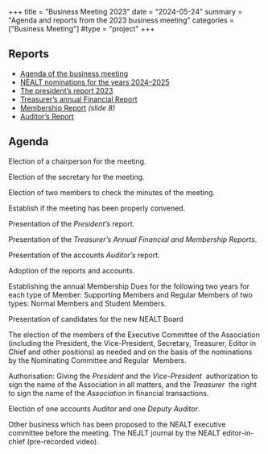+++
title = "Business Meeting 2023"
date = "2024-05-24"
summary = "Agenda and reports from the 2023 business meeting"
categories = ["Business Meeting"]
#type = "project"
+++

## Reports

- [Agenda of the business meeting](#agenda)
- [NEALT nominations for the years 2024–2025](2024-2025-NEALT_nominations.pdf)
- [The president’s report 2023](NEALT-Chairman-report-2023.pdf)
- [Treasurer’s annual Financial Report](6-2023-NEALT_bokslut_2022.pdf)
- [Membership Report](2023-business-meeting.pdf) _(slide 8)_
- [Auditor’s Report](Auditors_report_Northern-European-Association-for-Language-Technology-Auditor-report-2023_ano.pdf)


## Agenda


Election of a chairperson for the meeting.

Election of the secretary for the meeting.

Election of two members to check the minutes of the meeting.

Establish if the meeting has been properly convened.

Presentation of the _President’s_ report.

Presentation of the _Treasurer’s Annual Financial and Membership Reports_.

Presentation of the accounts _Auditor’s_ report.

Adoption of the reports and accounts.

Establishing the annual Membership Dues for the following two years for each type of Member: Supporting Members and Regular Members of two types: Normal Members and Student Members.

Presentation of candidates for the new NEALT Board

The election of the members of the Executive Committee of the Association (including the President, the Vice-President, Secretary, Treasurer, Editor in Chief and other positions) as needed and on the basis of the nominations by the Nominating Committee and Regular  Members.  

Authorisation: Giving the _President_ and the _Vice-President_  authorization to sign the name of the Association in all matters, and the _Treasurer_  the right to sign the name of the _Association_ in financial transactions.

Election of one accounts Auditor and one _Deputy Auditor_.

Other business which has been proposed to the NEALT executive committee before the meeting. The NEJLT journal by the NEALT editor-in-chief (pre-recorded video).

